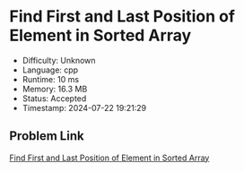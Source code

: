 # Find First and Last Position of Element in Sorted Array

- Difficulty: Unknown
- Language: cpp
- Runtime: 10 ms
- Memory: 16.3 MB
- Status: Accepted
- Timestamp: 2024-07-22 19:21:29

## Problem Link
[Find First and Last Position of Element in Sorted Array](https://leetcode.com/problems/find-first-and-last-position-of-element-in-sorted-array)


